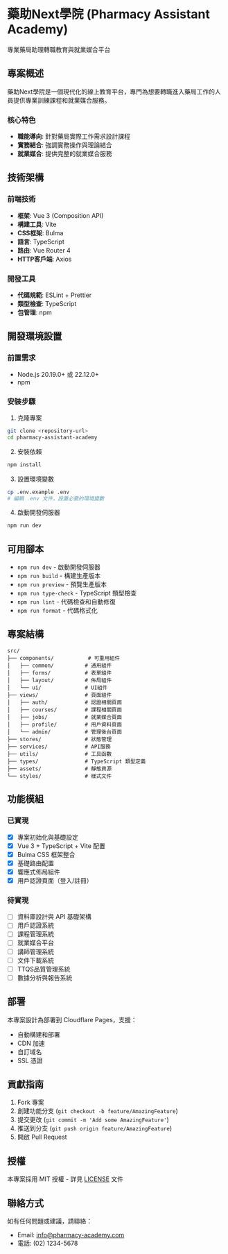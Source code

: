 # 藥助Next學院 (Pharmacy Assistant Academy)

專業藥局助理轉職教育與就業媒合平台

## 專案概述

藥助Next學院是一個現代化的線上教育平台，專門為想要轉職進入藥局工作的人員提供專業訓練課程和就業媒合服務。

### 核心特色

- **職能導向**: 針對藥局實際工作需求設計課程
- **實務結合**: 強調實務操作與理論結合
- **就業媒合**: 提供完整的就業媒合服務

## 技術架構

### 前端技術
- **框架**: Vue 3 (Composition API)
- **構建工具**: Vite
- **CSS框架**: Bulma
- **語言**: TypeScript
- **路由**: Vue Router 4
- **HTTP客戶端**: Axios

### 開發工具
- **代碼規範**: ESLint + Prettier
- **類型檢查**: TypeScript
- **包管理**: npm

## 開發環境設置

### 前置需求
- Node.js 20.19.0+ 或 22.12.0+
- npm

### 安裝步驟

1. 克隆專案
```bash
git clone <repository-url>
cd pharmacy-assistant-academy
```

2. 安裝依賴
```bash
npm install
```

3. 設置環境變數
```bash
cp .env.example .env
# 編輯 .env 文件，設置必要的環境變數
```

4. 啟動開發伺服器
```bash
npm run dev
```

## 可用腳本

- `npm run dev` - 啟動開發伺服器
- `npm run build` - 構建生產版本
- `npm run preview` - 預覽生產版本
- `npm run type-check` - TypeScript 類型檢查
- `npm run lint` - 代碼檢查和自動修復
- `npm run format` - 代碼格式化

## 專案結構

```
src/
├── components/           # 可重用組件
│   ├── common/          # 通用組件
│   ├── forms/           # 表單組件
│   ├── layout/          # 佈局組件
│   └── ui/              # UI組件
├── views/               # 頁面組件
│   ├── auth/            # 認證相關頁面
│   ├── courses/         # 課程相關頁面
│   ├── jobs/            # 就業媒合頁面
│   ├── profile/         # 用戶資料頁面
│   └── admin/           # 管理後台頁面
├── stores/              # 狀態管理
├── services/            # API服務
├── utils/               # 工具函數
├── types/               # TypeScript 類型定義
├── assets/              # 靜態資源
└── styles/              # 樣式文件
```

## 功能模組

### 已實現
- [x] 專案初始化與基礎設定
- [x] Vue 3 + TypeScript + Vite 配置
- [x] Bulma CSS 框架整合
- [x] 基礎路由配置
- [x] 響應式佈局組件
- [x] 用戶認證頁面（登入/註冊）

### 待實現
- [ ] 資料庫設計與 API 基礎架構
- [ ] 用戶認證系統
- [ ] 課程管理系統
- [ ] 就業媒合平台
- [ ] 講師管理系統
- [ ] 文件下載系統
- [ ] TTQS品質管理系統
- [ ] 數據分析與報告系統

## 部署

本專案設計為部署到 Cloudflare Pages，支援：
- 自動構建和部署
- CDN 加速
- 自訂域名
- SSL 憑證

## 貢獻指南

1. Fork 專案
2. 創建功能分支 (`git checkout -b feature/AmazingFeature`)
3. 提交更改 (`git commit -m 'Add some AmazingFeature'`)
4. 推送到分支 (`git push origin feature/AmazingFeature`)
5. 開啟 Pull Request

## 授權

本專案採用 MIT 授權 - 詳見 [LICENSE](LICENSE) 文件

## 聯絡方式

如有任何問題或建議，請聯絡：
- Email: info@pharmacy-academy.com
- 電話: (02) 1234-5678